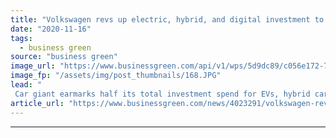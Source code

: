 ```yaml
---
title: "Volkswagen revs up electric, hybrid, and digital investment to €73bn"
date: "2020-11-16"
tags: 
  - business green
source: "business green"
image_url: "https://www.businessgreen.com/api/v1/wps/5d9dc89/c056e172-72b1-4e59-9314-19cfc5ce5e28/2/volkswagen-e-golf-05-185x114.JPG"
image_fp: "/assets/img/post_thumbnails/168.JPG"
lead: "
 Car giant earmarks half its total investment spend for EVs, hybrid cars, AI and autonomous driving over the next five years ..."
article_url: "https://www.businessgreen.com/news/4023291/volkswagen-revs-electric-hybrid-digital-investment-eur73bn"
---
```


---
